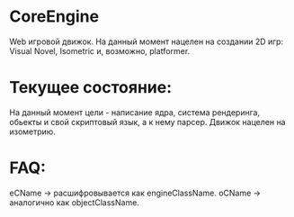 # CoreEngine
Web игровой движок. На данный момент нацелен на создании 2D игр: Visual Novel, Isometric и, возможно, platformer. 

# Текущее состояние:
На данный момент цели - написание ядра, система рендеринга, обьекты и свой скриптовый язык, а к нему парсер.
Движок нацелен на изометрию.

# FAQ:
eCName -> расшифровывается как engineClassName.
oCName -> аналогично как objectClassName.
